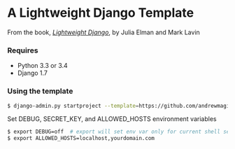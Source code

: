 A Lightweight Django Template
=============================
From the book, [*Lightweight Django*](http://www.amazon.com/Lightweight-Django-Julia-Elman/dp/149194594X), by Julia Elman and Mark Lavin

### Requires ###
* Python 3.3 or 3.4
* Django 1.7

### Using the template ###
```bash
$ django-admin.py startproject --template=https://github.com/andrewmagill/ltwt-django-template/zipball/master <project_name>
```

Set DEBUG, SECRET_KEY, and ALLOWED_HOSTS environment variables
```bash
$ export DEBUG=off  # export will set env var only for current shell session
$ export ALLOWED_HOSTS=localhost,yourdomain.com
```